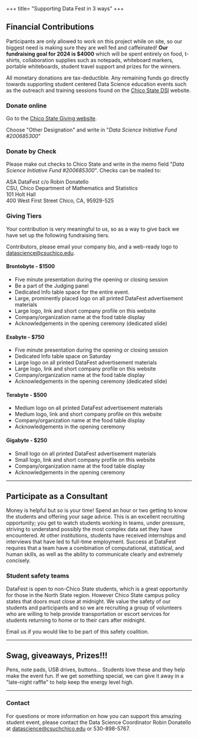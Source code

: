 +++
title= "Supporting Data Fest in 3 ways"
+++


## Financial Contributions

Participants are only allowed to work on this project while on site, so our biggest need is making sure they are well fed and caffeinated! **Our fundraising goal for 2024 is $4000** which will be spent entirely on food, t-shirts, collaboration supplies such as notepads, whiteboard markers, portable whiteboards, student travel support and prizes for the winners. 

All monetary donations are tax-deductible. Any remaining funds go directly towards supporting student centered Data Science education events such as the outreach and training sessions found on the [Chico State DSI](http://datascience.csuchico.edu) website. 



### Donate online

Go to the [Chico State Giving website](https://securelb.imodules.com/s/1751/wide.aspx?sid=1751&gid=2&pgid=405&cid=1058). 

Choose "Other Designation" and write in "_Data Science Initiative Fund #200685300_"

### Donate by Check

Please make out checks to Chico State and write in the memo field "_Data Science Initiative Fund #200685300_". Checks can be mailed to:

ASA DataFest c/o Robin Donatello  
CSU, Chico Department of Mathematics and Statistics  
101 Holt Hall  
400 West First Street 
Chico, CA, 95929-525


### Giving Tiers
Your contribution is very meaningful to us, so as a way to give back we have set up the following fundraising tiers. 

Contributors, please email your company bio, and a web-ready logo to datascience@csuchico.edu. 

#### Brontobyte - $1500 
* Five minute presentation during the opening or closing session
* Be a part of the Judging panel
* Dedicated Info table space for the entire event.
* Large, prominently placed logo on all printed DataFest advertisement materials
* Large logo, link and short company profile on this website
* Company/organization name at the food table display
* Acknowledgements in the opening ceremony (dedicated slide)

#### Exabyte -  $750 
* Five minute presentation during the opening or closing session
* Dedicated Info table space on Saturday
* Large logo on all printed DataFest advertisement materials
* Large logo, link and short company profile on this website
* Company/organization name at the food table display
* Acknowledgements in the opening ceremony (dedicated slide)


#### Terabyte - $500
* Medium logo on all printed DataFest advertisement materials
* Medium logo, link and short company profile on this website
* Company/organization name at the food table display
* Acknowledgements in the opening ceremony


#### Gigabyte - $250 
* Small logo on all printed DataFest advertisement materials
* Small logo, link and short company profile on this website
* Company/organization name at the food table display
* Acknowledgements in the opening ceremony


---

## Participate as a Consultant

Money is helpful but so is your time! Spend an hour or two getting to know the students and offering your sage advice. This is an excellent recruiting opportunity; you get to watch students working in teams, under pressure, striving to understand possibly the most complex data set they have encountered. At other institutions, students have received internships and interviews that have led to full-time employment. Success at DataFest requires that a team have a combination of computational, statistical, and human skills, as well as the ability to communicate clearly and extremely concisely.

### Student safety teams

DataFest is open to non-Chico State students, which is a great opportunity for those in the North State region. However Chico State campus policy states that doors must close at midnight. We value the safety of our students and participants and so we are recruiting a group of volunteers who are willing to help provide transportation or escort services for students returning to home or to their cars after midnight.

Email us if you would like to be part of this safety coalition.  

---

## Swag, giveaways, Prizes!!!

Pens, note pads, USB drives, buttons... Students love these and they help make the event fun. If we get something special, we can give it away in a "late-night raffle" to help keep the energy level high.

---

### Contact 

For questions or more information on how you can support this amazing student event, please contact the Data Science Coordinator Robin Donatello at datascience@csuchchico.edu or 530-898-5767.